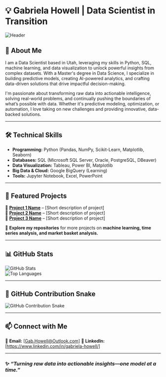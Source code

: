 # 💡 Gabriela Howell | Data Scientist in Transition  

![Header](https://media3.giphy.com/media/v1.Y2lkPTc5MGI3NjExdTUxaG5udHQyajA4eGhsa3RhMGJudGp5MTJibDdzMzNvMW1lbXQ0MiZlcD12MV9pbnRlcm5hbF9naWZfYnlfaWQmY3Q9Zw/SvckSy7fFviqrq8ClF/giphy.gif) 

## 🚀 About Me  

I am a Data Scientist based in Utah, leveraging my skills in Python, SQL, machine learning, and data visualization to unlock powerful insights from complex datasets. With a Master's degree in Data Science, I specialize in building predictive models, creating AI-powered analytics, and crafting data-driven solutions that drive impactful decision-making.

I'm passionate about transforming raw data into actionable intelligence, solving real-world problems, and continually pushing the boundaries of what’s possible with data. Whether it's predictive modeling, optimization, or automation, I love taking on new challenges and providing innovative, data-backed solutions.

---

## 🛠️ Technical Skills  

- **Programming:** Python (Pandas, NumPy, Scikit-Learn, Matplotlib, Seaborn)  
- **Databases:** SQL (Microsoft SQL Server, Oracle, PostgreSQL, DBeaver)  
- **Data Visualization:** Tableau, Power BI, Matplotlib  
- **Big Data & Cloud:** Google BigQuery (Learning)  
- **Tools:** Jupyter Notebook, Excel, PowerPoint  


---

## 📌 Featured Projects  

🔹 **[Project 1 Name](#)** – [Short description of project]  
🔹 **[Project 2 Name](#)** – [Short description of project]  
🔹 **[Project 3 Name](#)** – [Short description of project]  

📂 **Explore my repositories** for more projects on **machine learning, time series analysis, and market basket analysis.**  

---

## 📊 GitHub Stats  


![GitHub Stats](https://github-readme-stats.vercel.app/api?username=YourGitHubUsername&show_icons=true&theme=radical)  
![Top Languages](https://github-readme-stats.vercel.app/api/top-langs/?username=YourGitHubUsername&layout=compact&theme=radical)  

---

## 🐍 GitHub Contribution Snake  

![GitHub Contribution Snake](https://raw.githubusercontent.com/GabrielaHowell/GabrielaHowell/output/github-contribution-grid-snake.svg)

---


## 📫 Connect with Me  

📩 **Email:** [Gab.Howell@Outlook.com]
💼 **LinkedIn:** [https://www.linkedin.com/in/gabriela-howell/]

---

### ✨ *“Turning raw data into actionable insights—one model at a time.”*  
